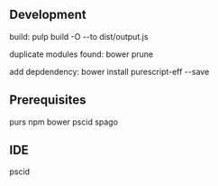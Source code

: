 ## Development

build:
  pulp build -O --to dist/output.js

duplicate modules found:
  bower prune

add depdendency:
  bower install purescript-eff --save


## Prerequisites

  purs npm bower pscid spago
  
## IDE

  pscid
